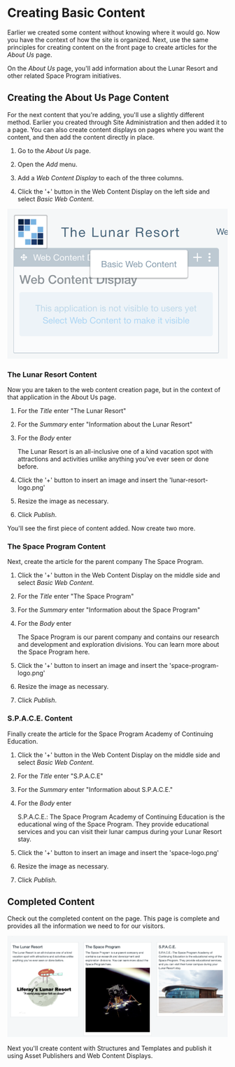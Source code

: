 # Creating Basic Content

Earlier we created some content without knowing where it would go. Now you have
the context of how the site is organized. Next, use the same principles for
creating content on the front page to create articles for the *About Us* page.

On the *About Us* page, you'll add information about the Lunar Resort and other
related Space Program initiatives.

## Creating the About Us Page Content

For the next content that you're adding, you'll use a slightly different method.
Earlier you created through Site Administration and then added it to a page. You
can also create content displays on pages where you want the content, and then 
add the content directly in place.

1. Go to the *About Us* page.

2. Open the *Add* menu.

3. Add a *Web Content Display* to each of the three columns.

4. Click the '+' button in the Web Content Display on the left side and select
    *Basic Web Content*.

![Figure x: Creating content in context.](../../../images/001-content-on-page.png)

### The Lunar Resort Content

Now you are taken to the web content creation page, but in the context of that
application in the About Us page.

1. For the *Title* enter "The Lunar Resort"

2. For the *Summary* enter "Information about the Lunar Resort"

3. For the *Body* enter
 
    The Lunar Resort is an all-inclusive one of a kind vacation spot with
    attractions and activities unlike anything you've ever seen or done before.

4. Click the '+' button to insert an image and insert the 
    'lunar-resort-logo.png'

5. Resize the image as necessary.

6. Click *Publish*.

You'll see the first piece of content added. Now create two more.

### The Space Program Content

Next, create the article for the parent company The Space Program.

1. Click the '+' button in the Web Content Display on the middle side and select
    *Basic Web Content*.

1. For the *Title* enter "The Space Program"

2. For the *Summary* enter "Information about the Space Program"

3. For the *Body* enter
 
    The Space Program is our parent company and contains our research and
    development and exploration divisions. You can learn more about the Space
    Program here.

4. Click the '+' button to insert an image and insert the 
    'space-program-logo.png'

5. Resize the image as necessary.

6. Click *Publish*.

### S.P.A.C.E. Content

Finally create the article for the Space Program Academy of Continuing 
Education.

1. Click the '+' button in the Web Content Display on the middle side and select
    *Basic Web Content*.

1. For the *Title* enter "S.P.A.C.E"

2. For the *Summary* enter "Information about S.P.A.C.E."

3. For the *Body* enter
 
    S.P.A.C.E.: The Space Program Academy of Continuing Education is the
    educational wing of the Space Program. They provide educational services and
    you can visit their lunar campus during your Lunar Resort stay.

4. Click the '+' button to insert an image and insert the 
    'space-logo.png'

5. Resize the image as necessary.

6. Click *Publish*.

## Completed Content

Check out the completed content on the page. This page is complete and provides 
all the information we need to for our visitors.

![Figure x: Completed About Us page.](../../../images/001-final-about-us.png)

Next you'll create content with Structures and Templates and publish it using
Asset Publishers and Web Content Displays.

